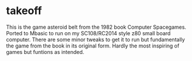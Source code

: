 # takeoff
This is the game asteroid belt from the 1982 book Computer Spacegames. 
Ported to Mbasic to run on my SC108/RC2014 style z80 small board computer. 
There are some minor tweaks to get it to run but fundamentally the game from the book in its original form.
Hardly the most inspiring of games but funtions as intended.
